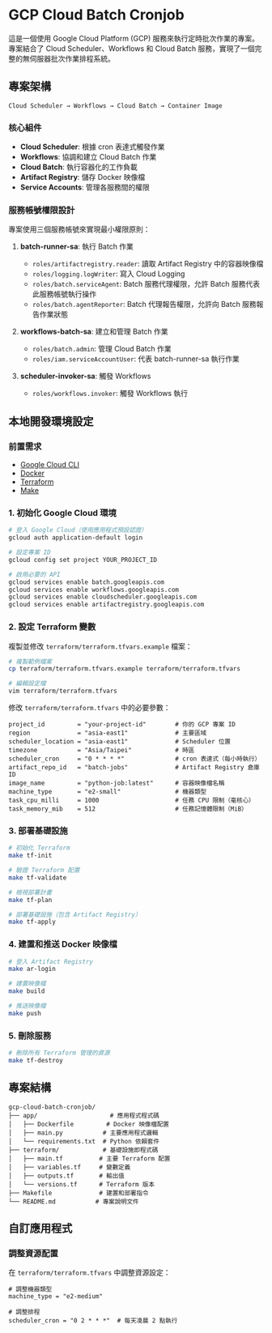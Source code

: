 # GCP Cloud Batch Cronjob

這是一個使用 Google Cloud Platform (GCP) 服務來執行定時批次作業的專案。專案結合了 Cloud Scheduler、Workflows 和 Cloud Batch 服務，實現了一個完整的無伺服器批次作業排程系統。

## 專案架構

```
Cloud Scheduler → Workflows → Cloud Batch → Container Image
```

### 核心組件

- **Cloud Scheduler**: 根據 cron 表達式觸發作業
- **Workflows**: 協調和建立 Cloud Batch 作業
- **Cloud Batch**: 執行容器化的工作負載
- **Artifact Registry**: 儲存 Docker 映像檔
- **Service Accounts**: 管理各服務間的權限

### 服務帳號權限設計

專案使用三個服務帳號來實現最小權限原則：

1. **batch-runner-sa**: 執行 Batch 作業
   - `roles/artifactregistry.reader`: 讀取 Artifact Registry 中的容器映像檔
   - `roles/logging.logWriter`: 寫入 Cloud Logging
   - `roles/batch.serviceAgent`: Batch 服務代理權限，允許 Batch 服務代表此服務帳號執行操作
   - `roles/batch.agentReporter`: Batch 代理報告權限，允許向 Batch 服務報告作業狀態

2. **workflows-batch-sa**: 建立和管理 Batch 作業
   - `roles/batch.admin`: 管理 Cloud Batch 作業
   - `roles/iam.serviceAccountUser`: 代表 batch-runner-sa 執行作業

3. **scheduler-invoker-sa**: 觸發 Workflows
   - `roles/workflows.invoker`: 觸發 Workflows 執行

## 本地開發環境設定

### 前置需求

- [Google Cloud CLI](https://cloud.google.com/sdk/docs/install)
- [Docker](https://docs.docker.com/get-docker/)
- [Terraform](https://developer.hashicorp.com/terraform/downloads)
- [Make](https://www.gnu.org/software/make/)

### 1. 初始化 Google Cloud 環境

```bash
# 登入 Google Cloud（使用應用程式預設認證）
gcloud auth application-default login

# 設定專案 ID
gcloud config set project YOUR_PROJECT_ID

# 啟用必要的 API
gcloud services enable batch.googleapis.com
gcloud services enable workflows.googleapis.com
gcloud services enable cloudscheduler.googleapis.com
gcloud services enable artifactregistry.googleapis.com
```

### 2. 設定 Terraform 變數

複製並修改 `terraform/terraform.tfvars.example` 檔案：

```bash
# 複製範例檔案
cp terraform/terraform.tfvars.example terraform/terraform.tfvars

# 編輯設定檔
vim terraform/terraform.tfvars
```

修改 `terraform/terraform.tfvars` 中的必要參數：

```hcl
project_id         = "your-project-id"        # 你的 GCP 專案 ID
region             = "asia-east1"             # 主要區域
scheduler_location = "asia-east1"             # Scheduler 位置
timezone           = "Asia/Taipei"            # 時區
scheduler_cron     = "0 * * * *"              # cron 表達式（每小時執行）
artifact_repo_id   = "batch-jobs"             # Artifact Registry 倉庫 ID
image_name         = "python-job:latest"      # 容器映像檔名稱
machine_type       = "e2-small"               # 機器類型
task_cpu_milli     = 1000                     # 任務 CPU 限制（毫核心）
task_memory_mib    = 512                      # 任務記憶體限制（MiB）
```

### 3. 部署基礎設施

```bash
# 初始化 Terraform
make tf-init

# 驗證 Terraform 配置
make tf-validate

# 檢視部署計畫
make tf-plan

# 部署基礎設施（包含 Artifact Registry）
make tf-apply
```

### 4. 建置和推送 Docker 映像檔

```bash
# 登入 Artifact Registry
make ar-login

# 建置映像檔
make build

# 推送映像檔
make push
```

### 5. 刪除服務
```bash
# 刪除所有 Terraform 管理的資源
make tf-destroy
```


## 專案結構

```
gcp-cloud-batch-cronjob/
├── app/                    # 應用程式程式碼
│   ├── Dockerfile         # Docker 映像檔配置
│   ├── main.py           # 主要應用程式邏輯
│   └── requirements.txt  # Python 依賴套件
├── terraform/            # 基礎設施即程式碼
│   ├── main.tf          # 主要 Terraform 配置
│   ├── variables.tf     # 變數定義
│   ├── outputs.tf       # 輸出值
│   └── versions.tf      # Terraform 版本
├── Makefile             # 建置和部署指令
└── README.md           # 專案說明文件
```

## 自訂應用程式

### 調整資源配置

在 `terraform/terraform.tfvars` 中調整資源設定：

```hcl
# 調整機器類型
machine_type = "e2-medium"

# 調整排程
scheduler_cron = "0 2 * * *"  # 每天凌晨 2 點執行
```

